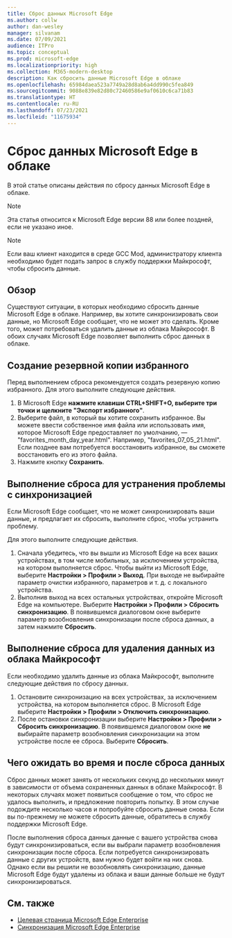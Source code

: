 ```yaml
---
title: Сброс данных Microsoft Edge
ms.author: collw
author: dan-wesley
manager: silvanam
ms.date: 07/09/2021
audience: ITPro
ms.topic: conceptual
ms.prod: microsoft-edge
ms.localizationpriority: high
ms.collection: M365-modern-desktop
description: Как сбросить данные Microsoft Edge в облаке
ms.openlocfilehash: 65984daea523a7749a28d8ab6a4dd990c5fea849
ms.sourcegitcommit: 9088e839e82d80c72460586e9af0610c6ca71b83
ms.translationtype: HT
ms.contentlocale: ru-RU
ms.lasthandoff: 07/23/2021
ms.locfileid: "11675934"
---
```

# <a name="reset-microsoft-edge-data-in-the-cloud"></a>Сброс данных Microsoft Edge в облаке

В этой статье описаны действия по сбросу данных Microsoft Edge в облаке.

> [!NOTE]
> Эта статья относится к Microsoft Edge версии 88 или более поздней, если не указано иное.

> [!NOTE]
> Если ваш клиент находится в среде GCC Mod, администратору клиента необходимо будет подать запрос в службу поддержки Майкрософт, чтобы сбросить данные.

## <a name="overview"></a>Обзор

Существуют ситуации, в которых необходимо сбросить данные Microsoft Edge в облаке. Например, вы хотите синхронизировать свои данные, но Microsoft Edge сообщает, что не может это сделать. Кроме того, может потребоваться удалить данные из облака Майкрософт. В обоих случаях Microsoft Edge позволяет выполнить сброс данных в облаке.

## <a name="back-up-your-favorites"></a>Создание резервной копии избранного

Перед выполнением сброса рекомендуется создать резервную копию избранного. Для этого выполните следующие действия.

1. В Microsoft Edge **нажмите клавиши CTRL+SHIFT+O, выберите три точки и щелкните "Экспорт избранного"**.
2. Выберите файл, в который вы хотите сохранить избранное. Вы можете ввести собственное имя файла или использовать имя, которое Microsoft Edge предоставляет по умолчанию, — "favorites_month_day_year.html". Например, "favorites_07_05_21.html". Если позднее вам потребуется восстановить избранное, вы сможете восстановить его из этого файла.
3. Нажмите кнопку **Сохранить**.

## <a name="perform-a-reset-to-fix-a-synchronization-problem"></a>Выполнение сброса для устранения проблемы с синхронизацией

Если Microsoft Edge сообщает, что не может синхронизировать ваши данные, и предлагает их сбросить, выполните сброс, чтобы устранить проблему.

Для этого выполните следующие действия.

1. Сначала убедитесь, что вы вышли из Microsoft Edge на всех ваших устройствах, в том числе мобильных, за исключением устройства, на котором выполняется сброс. Чтобы выйти из Microsoft Edge, выберите **Настройки > Профили > Выход**. При выходе не выбирайте параметр очистки избранного, параметров и т. д. с локального устройства.
2. Выполнив выход на всех остальных устройствах, откройте Microsoft Edge на компьютере. Выберите **Настройки > Профили > Сбросить синхронизацию**. В появившемся диалоговом окне выберите параметр возобновления синхронизации после сброса данных, а затем нажмите **Сбросить**.

## <a name="perform-a-reset-to-remove-your-data-from-microsofts-cloud"></a>Выполнение сброса для удаления данных из облака Майкрософт

Если необходимо удалить данные из облака Майкрософт, выполните следующие действия по сбросу данных.

1. Остановите синхронизацию на всех устройствах, за исключением устройства, на котором выполняется сброс.  В Microsoft Edge выберите **Настройки > Профили > Отключить синхронизацию**.  
2. После остановки синхронизации выберите **Настройки > Профили > Сбросить синхронизацию**. В появившемся диалоговом окне **не** выбирайте параметр возобновления синхронизации на этом устройстве после ее сброса. Выберите **Сбросить**.

## <a name="what-to-expect-during-and-after-a-data-reset"></a>Чего ожидать во время и после сброса данных

Сброс данных может занять от нескольких секунд до нескольких минут в зависимости от объема сохраненных данных в облаке Майкрософт. В некоторых случаях может появиться сообщение о том, что сброс не удалось выполнить, и предложение повторить попытку. В этом случае подождите несколько часов и попробуйте сбросить данные снова. Если вы по-прежнему не можете сбросить данные, обратитесь в службу поддержки Microsoft Edge.

После выполнения сброса данных данные с вашего устройства снова будут синхронизироваться, если вы выбрали параметр возобновления синхронизации после сброса. Если потребуется синхронизировать данные с других устройств, вам нужно будет войти на них снова. Однако если вы решили не возобновлять синхронизацию, данные Microsoft Edge будут удалены из облака и ваши данные больше не будут синхронизироваться.

## <a name="see-also"></a>См. также

- [Целевая страница Microsoft Edge Enterprise](https://aka.ms/EdgeEnterprise)
- [Синхронизация Microsoft Edge Enterprise](microsoft-edge-enterprise-sync.md)
